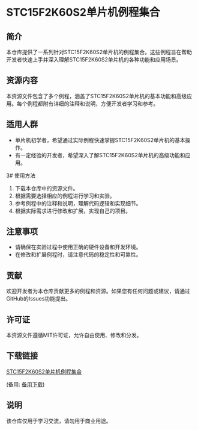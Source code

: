 # STC15F2K60S2单片机例程集合

## 简介
本仓库提供了一系列针对STC15F2K60S2单片机的例程集合。这些例程旨在帮助开发者快速上手并深入理解STC15F2K60S2单片机的各种功能和应用场景。

## 资源内容
本资源文件包含了多个例程，涵盖了STC15F2K60S2单片机的基本功能和高级应用。每个例程都附有详细的注释和说明，方便开发者学习和参考。

## 适用人群
- 单片机初学者，希望通过实际例程快速掌握STC15F2K60S2单片机的基本操作。
- 有一定经验的开发者，希望深入了解STC15F2K60S2单片机的高级功能和应用。

3# 使用方法
1. 下载本仓库中的资源文件。
2. 根据需要选择相应的例程进行学习和实验。
3. 参考例程中的注释和说明，理解代码逻辑和实现细节。
4. 根据实际需求进行修改和扩展，实现自己的项目。

## 注意事项
- 请确保在实验过程中使用正确的硬件设备和开发环境。
- 在修改和扩展例程时，请注意代码的稳定性和可靠性。

## 贡献
欢迎开发者为本仓库贡献更多的例程和资源。如果您有任何问题或建议，请通过GitHub的Issues功能提出。

## 许可证
本资源文件遵循MIT许可证，允许自由使用、修改和分发。

## 下载链接
[STC15F2K60S2单片机例程集合](https://pan.quark.cn/s/d18a1afc2709) 

(备用: [备用下载](https://pan.baidu.com/s/1FQ-v2p39J__jX3z0d66rLw?pwd=1234))

## 说明

该仓库仅用于学习交流，请勿用于商业用途。
